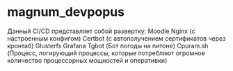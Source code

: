 # magnum_devpopus

Данный CI/CD представляет собой развертку:
Moodle
Nginx (с настроенным конфигом)
Certbot (с автополучением сертификатов через кронтаб)
Glusterfs
Grafana
Tgbot (Бот погоды на питоне)
Cpuram.sh (Процесс, логирующий процессы, которые потребляют огромное количество процессорных мощностей и оперативки)